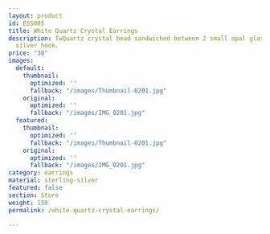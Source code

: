 ```yaml
---
layout: product
id: ESS005
title: White Quartz Crystal Earrings
description: TwQuartz crystal bead sandwiched between 2 small opal glass beads. Sterling
  silver hook.
price: "38"
images:
  default:
    thumbnail:
      optimized: ''
      fallback: "/images/Thumbnail-0201.jpg"
    original:
      optimized: ''
      fallback: "/images/IMG_0201.jpg"
  featured:
    thumbnail:
      optimized: ''
      fallback: "/images/Thumbnail-0201.jpg"
    original:
      optimized: ''
      fallback: "/images/IMG_0201.jpg"
category: earrings
material: sterling-silver
featured: false
section: Store
weight: 150
permalink: /white-quartz-crystal-earrings/

---
```

